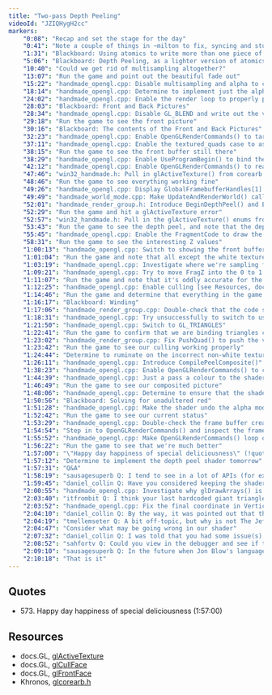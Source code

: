 ```yaml
---
title: "Two-pass Depth Peeling"
videoId: "JZIQHygH2cc"
markers:
    "0:08": "Recap and set the stage for the day"
    "0:41": "Note a couple of things in ~milton to fix, syncing and stuttering"
    "1:31": "Blackboard: Using atomics to write more than one piece of information to a framebuffer"
    "5:06": "Blackboard: Depth Peeling, as a lighter version of atomics"
    "10:40": "Could we get rid of multisampling altogether?"
    "13:07": "Run the game and point out the beautiful fade out"
    "15:22": "handmade_opengl.cpp: Disable multisampling and alpha to coverage, and run the game to show what it looks like"
    "18:14": "handmade_opengl.cpp: Determine to implement just the alpha compositing part"
    "24:02": "handmade_opengl.cpp: Enable the render loop to properly prepare and target the render buffers for depth peeling"
    "28:03": "Blackboard: Front and Back Pictures"
    "28:34": "handmade_opengl.cpp: Disable GL_BLEND and write out the values directly into the framebuffer"
    "29:18": "Run the game to see the front picture"
    "30:16": "Blackboard: The contents of the Front and Back Pictures"
    "32:23": "handmade_opengl.cpp: Enable OpenGLRenderCommands() to target a second framebuffer"
    "37:11": "handmade_opengl.cpp: Enable the textured_quads case to assume that the framebuffer is bound properly"
    "38:15": "Run the game to see the front buffer still there"
    "38:29": "handmade_opengl.cpp: Enable UseProgramBegin() to bind the DepthSampler framebuffer"
    "42:12": "handmade_opengl.cpp: Enable OpenGLRenderCommands() to read from more than one texture [see Resources, docs.GL]"
    "47:46": "win32_handmade.h: Pull in glActiveTexture() from corearb.h [see Resources, Khronos]"
    "48:46": "Run the game to see everything working fine"
    "49:26": "handmade_opengl.cpp: Display GlobalFramebufferHandles[1] and run the game to see that back buffer"
    "49:49": "handmade_world_mode.cpp: Make UpdateAndRenderWorld() call BeginDepthPeel() and EndDepthPeel()"
    "52:01": "handmade_render_group.h: Introduce BeginDepthPeel() and EndDepthPeel()"
    "52:29": "Run the game and hit a glActiveTexture error"
    "52:57": "win32_handmade.h: Pull in the glActiveTexture() enums from corearb.h [see Resources, Khronos]"
    "53:43": "Run the game to see the depth peel, and note that the depth comparison is not reliable"
    "55:45": "handmade_opengl.cpp: Enable the FragmentCode to draw the FragZ"
    "58:31": "Run the game to see the interesting Z values"
    "1:00:13": "handmade_opengl.cpp: Switch to showing the front buffer and run the game to see that it looks correct"
    "1:01:04": "Run the game and note that all except the white texture is wrong"
    "1:03:19": "handmade_opengl.cpp: Investigate where we're sampling from, and how the framebuffer is stored"
    "1:09:21": "handmade_opengl.cpp: Try to move FragZ into the 0 to 1 range, and make it a floating point depth buffer"
    "1:11:07": "Run the game and note that it's oddly accurate for the white textured cubes"
    "1:12:25": "handmade_opengl.cpp: Enable culling [see Resources, docs.GL]"
    "1:14:46": "Run the game and determine that everything in the game is wound backwards"
    "1:16:17": "Blackboard: Winding"
    "1:17:06": "handmade_render_group.cpp: Double-check that the code should be winding it properly"
    "1:18:31": "handmade_opengl.cpp: Try unsuccessfully to switch to using GL_QUADS"
    "1:21:50": "handmade_opengl.cpp: Switch to GL_TRIANGLES"
    "1:22:41": "Run the game to confirm that we are binding triangles correctly, but that the triangle strips must be backwards"
    "1:23:02": "handmade_render_group.cpp: Fix PushQuad() to push the vertices in the right order"
    "1:23:42": "Run the game to see our culling working properly"
    "1:24:44": "Determine to ruminate on the incorrect non-white textures"
    "1:26:11": "handmade_opengl.cpp: Introduce CompilePeelComposite()"
    "1:38:23": "handmade_opengl.cpp: Enable OpenGLRenderCommands() to composite the depth peels"
    "1:44:39": "handmade_opengl.cpp: Just a pass a colour to the shader, so we have less variability"
    "1:46:49": "Run the game to see our composited picture"
    "1:48:06": "handmade_opengl.cpp: Determine to ensure that the shader is passing the colour without alpha"
    "1:50:56": "Blackboard: Solving for unadultered red"
    "1:51:28": "handmade_opengl.cpp: Make the shader undo the alpha modulation of the colours"
    "1:52:42": "Run the game to see our current status"
    "1:53:29": "handmade_opengl.cpp: Double-check the frame buffer creation code"
    "1:54:54": "Step in to OpenGLRenderCommands() and inspect the frame buffers"
    "1:55:52": "handmade_opengl.cpp: Make OpenGLRenderCommands() loop over the correct frame buffers"
    "1:56:22": "Run the game to see that we're much better"
    "1:57:00": "\"Happy day happiness of special deliciousness\" (!quote 573)"
    "1:57:12": "Determine to implement the depth peel shader tomorrow"
    "1:57:31": "Q&A"
    "1:58:19": "sausagesuperb Q: I tend to see in a lot of APIs (for example SDL) things like DestroyWindow calls. If this is the last thing you do before exiting the app, doesn't the operating system take care of this for you?"
    "1:59:45": "daniel_collin Q: Have you considered keeping the shader code as separate files so you can do automatic reload on save in the editor, for example, or do you think there won't be enough shader code to motivate the work?"
    "2:00:55": "handmade_opengl.cpp: Investigate why glDrawArrays() is busted"
    "2:03:40": "itfrombit Q: I think your last hardcoded giant triangle strip UV mapping coordinate has a cut and paste error. Should be {1.0, 0.0} instead of {1.0, 1.0}?"
    "2:03:52": "handmade_opengl.cpp: Fix the final coordinate in Vertices and run the game to see that that wasn't enough to save us"
    "2:04:10": "daniel_collin Q: By the way, it was pointed out that the compatibility bit only works in 3.2+ (and I think you specify 3.0 currently)"
    "2:04:19": "tmellemseter Q: A bit off-topic, but why is not The Jeff and Casey Show Season 5 on the Molly Rocket website?"
    "2:04:47": "Consider what may be going wrong in our shader"
    "2:07:32": "daniel_collin Q: I was told that you had some issue(s) with RenderDoc. Do you know if it was related to you having a old GPU or was it a real bug in Renderdoc?"
    "2:08:52": "sahfortv Q: Could you view in the debugger and see if the shader outputs sensible values?"
    "2:09:10": "sausagesuperb Q: In the future when Jon Blow's language is released for public (in case it will be before Handmade Hero completion), will you switch to use it for finishing unfinished parts of the game, or would you stay with C/C++ until the bitter end?"
    "2:10:18": "That is it"
---
```


## Quotes

* 573\. Happy day happiness of special deliciousness (1:57:00)

## Resources

* docs.GL, [glActiveTexture](http://docs.gl/gl3/glActiveTexture)
* docs.GL, [glCullFace](http://docs.gl/gl3/glCullFace)
* docs.GL, [glFrontFace](http://docs.gl/gl3/glFrontFace)
* Khronos, [glcorearb.h](https://www.khronos.org/registry/OpenGL/api/GL/glcorearb.h)
